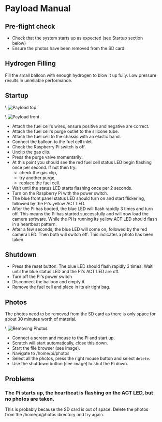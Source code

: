# Payload Manual

## Pre-flight check

* Check that the system starts up as expected (see Startup section below)
* Ensure the photos have been removed from the SD card.

## Hydrogen Filling

Fill the small balloon with enough hydrogen to blow it up fully. Low pressure results in unreliable performance.

## Startup

\ ![Payload top](payload_top.png)

\ ![Payload front](payload_front.png)

* Attach the fuel cell's wires, ensure positive and negative are correct.
* Attach the fuel cell's purge outlet to the silicone tube.
* Attach the fuel cell to the chassis with an elastic band.
* Connect the balloon to the fuel cell inlet.
* Check the Raspberry Pi switch is off.
* Unclip the gas clip.
* Press the purge valve momentarily.
* At this point you should see the red fuel cell status LED begin flashing once per second. If not then try:
    * check the gas clip,
    * try another purge,
    * replace the fuel cell.
* Wait until the status LED starts flashing once per 2 seconds.
* Turn on the Raspberry Pi with the power switch.
* The blue front panel status LED should turn on and start flickering, followed by the Pi's yellow ACT LED.
* After the Pi has booted, the blue LED will flash rapidly 3 times and turn off. This means the Pi has started successfully and will now load the camera software. While the Pi is running its yellow ACT LED should flash in a heartbeat pattern.
* After a few seconds, the blue LED will come on, followed by the red camera LED. Then both will switch off. This indicates a photo has been taken.

## Shutdown

* Press the reset button. The blue LED should flash rapidly 3 times. Wait until the blue status LED and the Pi's ACT LED are off.
* Turn off the Pi's power switch
* Disconnect the balloon and empty it.
* Remove the fuel cell and place in its air tight bag.

## Photos

The photos need to be removed from the SD card as there is only space for about 30 minutes worth of material.

\ ![Removing Photos](remove_photos_labels.png)

* Connect a screen and mouse to the Pi and start up. 
* Scratch will start automatically, close this down.
* Start the file browser (see image).
* Navigate to /home/pi/photos
* Select all the photos, press the right mouse button and select `delete`.
* Use the shutdown button (see image) to shut the Pi down.


## Problems

### The Pi starts up, the heartbeat is flashing on the ACT LED, but no photos are taken.

This is probably because the SD card is out of space. Delete the photos from the /home/pi/photos directory and try again.
